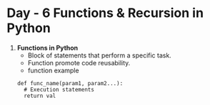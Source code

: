 # Day - 6 Functions & Recursion in Python

1. **Functions in Python**
   - Block of statements that perform a specific task.
   - Function promote code reusability.
   - function example
   ```
   def func_name(param1, param2...):
     # Execution statements
     return val
   ```
